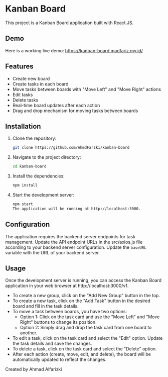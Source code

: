 # Kanban Board

This project is a Kanban Board application built with React.JS.

## Demo

Here is a working live demo: https://kanban-board.madfariz.my.id/

## Features

- Create new board
- Create tasks in each board
- Move tasks between boards with "Move Left" and "Move Right" actions
- Edit tasks
- Delete tasks
- Real-time board updates after each action
- Drag and drop mechanism for moving tasks between boards

## Installation

1. Clone the repository:

   ```bash
   git clone https://github.com/AhmdFarzki/kanban-board
   ```

2. Navigate to the project directory:

   ```bash
   cd kanban-board
   ```

3. Install the dependencies:

   ```bash
   npm install
   ```

4. Start the development server:

   ```bash
   npm start
   The application will be running at http://localhost:3000.
   ```

## Configuration

The application requires the backend server endpoints for task management. Update the API endpoint URLs in the src/axios.js file according to your backend server configuration. Update the `baseURL` variable with the URL of your backend server.

## Usage

Once the development server is running, you can access the Kanban Board application in your web browser at http://localhost:3000/v1.

- To create a new group, click on the "Add New Group" button in the top.
- To create a new task, click on the "Add Task" button in the desired board and fill in the task details.
- To move a task between boards, you have two options:
  - Option 1: Click on the task card and use the "Move Left" and "Move Right" buttons to change its position.
  - Option 2: Simply drag and drop the task card from one board to another.
- To edit a task, click on the task card and select the "Edit" option. Update the task details and save the changes.
- To delete a task, click on the task card and select the "Delete" option.
- After each action (create, move, edit, and delete), the board will be automatically updated to reflect the changes.

Created by Ahmad Alfarizki
